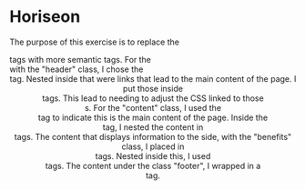 # Horiseon

The purpose of this exercise is to replace the <div> tags with more semantic tags.  For the <div> with the "header" class, I chose the <header> tag.  Nested inside that were links that lead to the main content of the page.  I put those inside <nav> tags.  This lead to needing to adjust the CSS linked to those <div>s.  For the "content" class, I used the <main> tag to indicate this is the main content of the page.  Inside the <main> tag, I nested the content in <section> tags.  The content that displays information to the side, with the "benefits" class, I placed in <aside> tags.  Nested inside this, I used <section> tags.  The content under the class "footer", I wrapped in a <footer> tag.